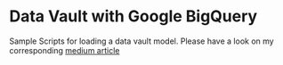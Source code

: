 # Data Vault with Google BigQuery
Sample Scripts  for loading a data vault model. Please have a look on my corresponding [medium article](https://towardsdatascience.com/data-vault-in-bigquery-how-to-create-and-manage-tables-for-master-data-cd043cc9c55e)

